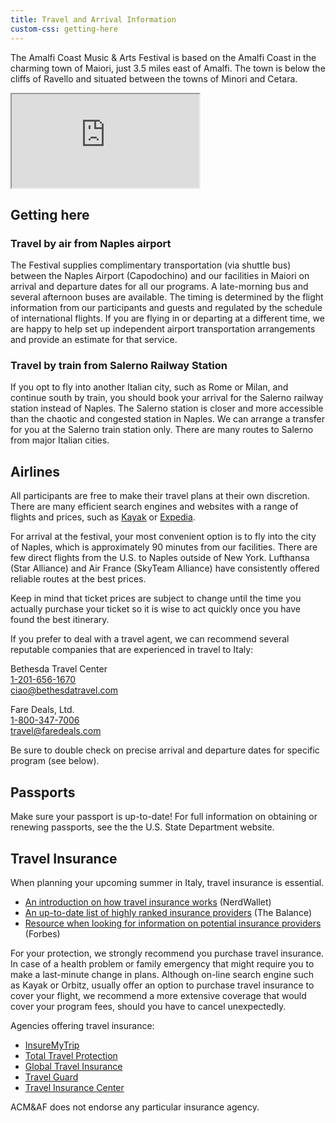 ```yaml
---
title: Travel and Arrival Information
custom-css: getting-here
---
```


<section class="standard-block" markdown="1">

The Amalfi Coast Music & Arts Festival is based on the Amalfi Coast  in the charming town of Maiori, just  3.5 miles east of Amalfi. The town is below the cliffs of Ravello and situated between  the towns of Minori and  Cetara. 

<iframe id="map" src="https://www.google.com/maps/embed?pb=!1m14!1m12!1m3!1d3027.1651019693795!2d14.63873187657893!3d40.64829084151269!2m3!1f0!2f0!3f0!3m2!1i1024!2i768!4f13.1!5e0!3m2!1sen!2sus!4v1686737576484!5m2!1sen!2sus" allowfullscreen="" loading="lazy" referrerpolicy="no-referrer-when-downgrade"></iframe>
 
## Getting here

### Travel by air from Naples airport

The Festival supplies complimentary transportation (via shuttle bus) between the Naples Airport (Capodochino) and our facilities in Maiori on arrival and departure dates for all our programs. A late-morning bus and several afternoon buses are available. The timing is determined by the flight information from our participants and guests and regulated by the schedule of international flights. If you are flying in or departing at a different time, we are happy to help set up independent airport transportation arrangements and provide an estimate for that service.

### Travel by train from Salerno Railway Station

If you opt to fly into another Italian city, such as Rome or Milan, and continue south by train, you should book your arrival for the Salerno
railway station instead of Naples.  The Salerno station is closer and more accessible than the chaotic and congested station in Naples. We can arrange a transfer for you at the Salerno train station only.  There are many routes to Salerno from major Italian cities.

## Airlines

All participants are free to make their travel plans at their own discretion. There are many efficient search engines and websites with a range of flights and prices, such as [Kayak](https://www.kayak.com) or [Expedia](https://www.expedia.com).
 
For arrival at the festival, your most convenient option is to fly into the city of Naples, which is approximately 90 minutes from our facilities. There are few direct flights from the U.S. to Naples outside of New York. Lufthansa (Star Alliance) and Air France (SkyTeam Alliance) have consistently offered reliable routes at the best prices.
 
Keep in mind that ticket prices are subject to change until the time you actually purchase your ticket so it is wise to act quickly once you have found the best itinerary.
 
If you prefer to deal with a travel agent, we can recommend several reputable companies that are experienced in travel to Italy: 

Bethesda Travel Center<br/>
[1-201-656-1670](tel:1-201-656-1670)<br/>
[ciao@bethesdatravel.com](mailto:ciao@bethesdatravel.com)

Fare Deals, Ltd.<br/>
[1-800-347-7006](tel:1-800-347-7006)<br/>
[travel@faredeals.com](mailto:travel@faredeals.com)

Be sure to double check on precise arrival and departure dates for specific program (see below).
 
## Passports

Make sure your passport is up-to-date! For full information on obtaining or renewing passports, see the the U.S. State Department website.

## Travel Insurance

When planning your upcoming summer in Italy, travel insurance is essential.

* [An introduction on how travel insurance works](https://www.nerdwallet.com/blog/insurance/travel-insurance/) (NerdWallet)
* [An up-to-date list of highly ranked insurance providers](https://www.thebalance.com/best-travel-insurance-4796919) (The Balance)
* [Resource when looking for information on potential insurance providers](https://www.forbes.com/sites/christopherelliott/2018/08/18/the-best-and-worst-travel-insurance-companies/#2d49b4c54fc2) (Forbes)

For your protection, we strongly recommend you purchase travel insurance. In case of a health problem or family emergency that might require you to make a last-minute change in plans. Although on-line search engine such as Kayak or Orbitz, usually offer an option to purchase travel insurance to cover your flight, we recommend a more extensive coverage that would cover your program fees, should you have to cancel unexpectedly.
 
Agencies offering travel insurance:
* [InsureMyTrip](https://www.insuremytrip.com)
* [Total Travel Protection](https://www.totaltravelprotection.com)
* [Global Travel Insurance](https://globaltravelinsurance.com)
* [Travel Guard](https://www.travelguard.com)
* [Travel Insurance Center](https://www.travelinsurancecenter.com)
 
ACM&AF does not endorse any particular insurance agency.

</section>
